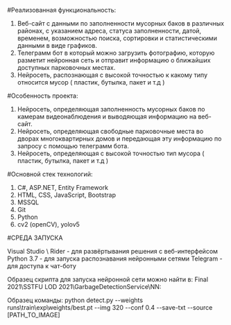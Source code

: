 #Реализованная функциональность:

1. Веб-сайт с данными по заполненности мусорных баков в различных районах, с указанием адреса, статуса заполненности, датой, временем, возможностью поиска, сортировки и статистическими данными в виде графиков.
2. Телеграмм бот в который можно загрузить фотографию, которую разметит нейронная сеть и отправит информацию о ближайших доступных парковочных местах.
3. Нейросеть, распознающая с высокой точностью к какому типу относится мусор ( пластик, бутылка, пакет и т.д )

#Особенность проекта:

1. Нейросеть, определяющая заполненность мусорных баков по камерам видеонаблюдения и выводяющая информацию на веб-сайт.
2. Нейросеть, определяющая свободные парковочные места во дворах многоквартирных домов и передающая эту информацию по запросу с помощью телеграмм бота.
3. Нейросеть, определяющая с высокой точностью тип мусора ( пластик, бутылка, пакет и т.д )

#Основной стек технологий:

1. C#, ASP.NET, Entity Framework
2. HTML, CSS, JavaScript, Bootstrap
3. MSSQL
4. Git
5. Python
6. cv2 (openCV), yolov5

#СРЕДА ЗАПУСКА

Visual Studio \ Rider - для развёртывания решения с веб-интерфейсом
Python 3.7 - для запуска распознавания нейронными сетями
Telegram - для доступа к чат-боту

Образец скрипта для запуска нейронной сети можно найти в: Final 2021\SSTFU LOD 2021\GarbageDetectionService\NN: 

Образец команды:
python detect.py --weights runs\train\exp\weights/best.pt --img 320 --conf 0.4 --save-txt --source [PATH_TO_IMAGE] 

